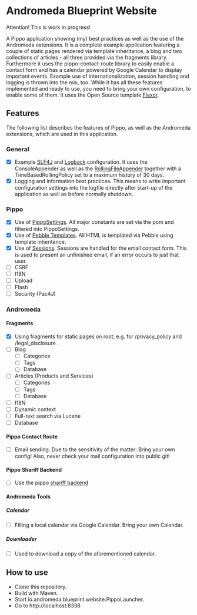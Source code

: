 Andromeda Blueprint Website
===========================

Attention! This is work in progress!

A Pippo application showing (my) best practices as well as the use of the Andromeda extensions.
It is a complete example application featuring a couple of static pages rendered via template inheritance, a blog and two collections of articles - all three provided via the fragments library.
Furthermore it uses the pippo-contact-route library to easily enable a contact form and has a calendar powered by Google Calendar to display important events. Example use of internationalization, session handling and logging is thrown into the mix, too.
While it has all these features implemented and ready to use, you need to bring your own configuration, to enable some of them.
It uses the Open Source template [Flexor](https://bootstrapmade.com/flexor-free-multipurpose-bootstrap-template/).

## Features
The following list describes the features of Pippo, as well as the Andromeda extensions, which are used in this application.

### General
- [x] Example [SLF4J](https://www.slf4j.org/) and [Logback](https://logback.qos.ch/) configuration. It uses the ConsoleAppender as well as the [RollingFileAppender](https://logback.qos.ch/manual/appenders.html) together with a TimeBasedRollingPolicy set to a maximum history of 30 days.
- [x] Logging and information best practices. This means to write important configuration settings into the logfile directly after start-up of the application as well as before normally shutdown.

### Pippo
- [x] Use of [PippoSettings](http://www.pippo.ro/doc/settings.html). All major constants are set via the pom and filtered into PippoSettings.
- [x] Use of [Pebble Templates](http://www.pippo.ro/doc/templates/pebble.html). All HTML is templated via Pebble using template inheritance.
- [x] Use of [Sessions](http://www.pippo.ro/doc/session.html). Sessions are handled for the email contact form. This is used to present an unfinished email, if an error occurs to just that user.
- [ ] CSRF
- [ ] I18N
- [ ] Upload
- [ ] Flash
- [ ] Security (Pac4J)

### Andromeda

#### Fragments
- [x] Using fragments for static pages on root, e.g. for /privacy_policy and /legal_disclosure .
- [ ] Blog
    - [ ] Categories
    - [ ] Tags
    - [ ] Database
- [ ] Articles (Products and Services)
    - [ ] Categories
    - [ ] Tags
    - [ ] Database
- [ ] I18N
- [ ] Dynamic context
- [ ] Full-text search via Lucene
- [ ] Database

#### Pippo Contact Route
- [ ] Email sending. Due to the sensitivity of the matter: Bring your own config! Also, never check your mail configuration into public git!

#### Pippo Shariff Backend
- [ ] Use the pippo [shariff backend](https://github.com/heiseonline/shariff)

#### Andromeda Tools

##### Calendar
- [ ] Filling a local calendar via Google Calendar. Bring your own Calendar.

##### Downloader
- [ ] Used to download a copy of the aforementioned calendar.

## How to use
- Clone this repository.
- Build with Maven.
- Start io.andromeda.blueprint.website.PippoLauncher.
- Go to http://localhost:8338
